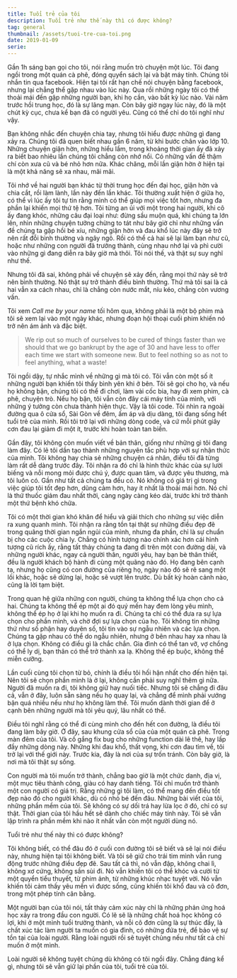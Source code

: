 ```yaml
---
title: Tuổi trẻ của tôi
description: Tuổi trẻ như thế này thì có được không?
tag: general
thumbnail: /assets/tuoi-tre-cua-toi.png
date: 2019-01-09
serie:
---
```


Gần 1h sáng bạn gọi cho tôi, nói rằng muốn trò chuyện một lúc. Tôi đang ngồi trong một quán cà phê, đóng quyển sách lại và bật máy tính. Chúng tôi nhắn tin qua facebook. Hiện tại tôi rất hạn chế nói chuyện bằng facebook, nhưng lại chẳng thể gặp nhau vào lúc này. Qua rồi những ngày tôi có thể thoải mái đến gặp những người bạn, khi họ cần, vào bất kỳ lúc nào. Vài năm trước hồi trung học, đó là sự lãng mạn. Còn bây giờ ngay lúc này, đó là một chút kỳ cục, chưa kể bạn đã có người yêu. Cũng có thể chỉ do tôi nghĩ như vậy.

Bạn không nhắc đến chuyện chia tay, nhưng tôi hiểu được những gì đang xảy ra. Chúng tôi đã quen biết nhau gần 6 năm, từ khi bước chân vào lớp 10. Những chuyện giận hờn, những hiểu lầm, trong khoảng thời gian ấy đã xảy ra biết bao nhiêu lần chúng tôi chẳng còn nhớ nổi. Có những vấn đề thậm chí còn xưa cũ và bé nhỏ hơn nữa. Khác chăng, mỗi lần giận hờn ở hiện tại là một khả năng sẽ xa nhau, mãi mãi.

Tôi nhớ về hai người bạn khác từ thời trung học đến đại học, giận hờn và chia cắt, rồi làm lành, lần này đến lần khác. Tôi thường xuất hiện ở giữa họ, có thể vì lúc ấy tôi tự tin rằng mình có thể giúp mọi việc tốt hơn, nhưng đa phần lại khiến mọi thứ tệ hơn. Tôi từng an ủi với một trong hai người, khi cô ấy đang khóc, những câu đại loại như: đừng sầu muộn quá, khi chúng ta lớn lên, nhìn những chuyện tưởng chừng to tát như bây giờ chỉ như những vấn đề chúng ta gặp hồi bé xíu, những giận hờn và đau khổ lúc này đây sẽ trở nên rất đỗi bình thường và ngây ngô. Rồi có thể cả hai sẽ lại làm bạn như cũ, hoặc như những con người đã trưởng thành, cùng nhau nhớ lại và phì cười vào những gì đang diễn ra bây giờ mà thôi. Tôi nói thế, và thật sự suy nghĩ như thế.

Nhưng tôi đã sai, không phải về chuyện sẽ xảy đến, rằng mọi thứ này sẽ trở nên bình thường. Nó thật sự trở thành điều bình thường. Thứ mà tôi sai là cả hai vẫn xa cách nhau, chỉ là chẳng còn nước mắt, níu kéo, chẳng còn vương vấn.

Tôi xem _Call me by your name_ tối hôm qua, không phải là một bộ phim mà tôi sẽ xem lại vào một ngày khác, nhưng đoạn hội thoại cuối phim khiến nó trở nên ám ảnh và đặc biệt.

> We rip out so much of ourselves to be cured of things faster than we should that we go bankrupt by the age of 30 and have less to offer each time we start with someone new. But to feel nothing so as not to feel anything, what a waste!

Tôi ngồi dậy, tự nhắc mình về những gì mà tôi có. Tôi vẫn còn một số ít những người bạn khiến tôi thấy bình yên khi ở bên. Tôi sẽ gọi cho họ, và nếu họ không bận, chúng tôi có thể đi chơi, làm vài cốc bia, hay đi xem phim, cà phê, chuyện trò. Nếu họ bận, tôi vẫn còn đây cái máy tính của mình, với những ý tưởng còn chưa thành hiện thực. Vậy là tôi code. Tôi nhìn ra ngoài đường qua ô cửa sổ, Sài Gòn về đêm, ấm áp và dịu dàng, tôi đang sống hết tuổi trẻ của mình. Rồi tôi trở lại với những dòng code, và cứ mỗi phút giây cơn đau lại giảm đi một ít, trước khi hoàn toàn tan biến.

Gần đây, tôi không còn muốn viết về bản thân, giống như những gì tôi đang làm đây. Có lẽ tôi dần tạo thành những nguyên tắc phù hợp với sự nhận thức của mình. Tôi không hay chia sẻ những chuyện cá nhân, điều tôi đã từng làm rất dễ dàng trước đây. Tôi nhận ra đó chỉ là hình thức khác của sự lười biếng và nỗi mong mỏi được chú ý, được quan tâm, và được yêu thương, mà tôi luôn có. Gần như tất cả chúng ta đều có. Nó không có giá trị gì trong việc giúp tôi tốt đẹp hơn, dũng cảm hơn, hay ít nhất là thoải mái hơn. Nó chỉ là thứ thuốc giảm đau nhất thời, càng ngày càng kéo dài, trước khi trở thành một thứ bệnh khó chữa.

Tôi có một thời gian khó khăn để hiểu và giải thích cho những sự việc diễn ra xung quanh mình. Tôi nhận ra rằng tồn tại thật sự những điều đẹp đẽ trong quãng thời gian ngắn ngủi của mình, nhưng đa phần, chỉ là sự chuẩn bị cho các cuộc chia ly. Chẳng có hình tượng nào chính xác hơn cái hình tượng cũ rích ấy, rằng tất thảy chúng ta đang đi trên một con đường dài, và những người khác, ngay cả người thân, người yêu, hay bạn bè thân thiết, đều là người khách bộ hành đi cùng một quãng nào đó. Họ đang bên cạnh ta, nhưng họ cũng có con đường của riêng họ, ngày nào đó sẽ rẽ sang một lối khác, hoặc sẽ dừng lại, hoặc sẽ vượt lên trước. Dù bất kỳ hoàn cảnh nào, cũng là lời tạm biệt.

Trong quan hệ giữa những con người, chúng ta không thể lựa chọn cho cả hai. Chúng ta không thể ép một ai đó quý mến hay đem lòng yêu mình, không thể ép họ ở lại khi họ muốn ra đi. Chúng ta chỉ có thể đưa ra sự lựa chọn cho phần mình, và chờ đợi sự lựa chọn của họ. Tôi không tin những thứ như số phận hay duyên số, tôi tin vào sự ngẫu nhiên và các lựa chọn. Chúng ta gặp nhau có thể do ngẫu nhiên, nhưng ở bên nhau hay xa nhau là ở lựa chọn. Không có điều gì là chắc chắn. Gia đình có thể tan vỡ, vợ chồng có thể ly dị, bạn thân có thể trở thành xa lạ. Không thể ép buộc, không thể miễn cưỡng.

Lần cuối cùng tôi chọn từ bỏ, chính là điều tôi hối hận nhất cho đến hiện tại. Nên tôi sẽ chọn phần mình là ở lại, không cần phải suy nghĩ thêm gì nữa. Người đã muốn ra đi, tôi không giữ hay nuối tiếc. Nhưng tôi sẽ chẳng đi đâu cả, vẫn ở đây, luôn sẵn sàng nếu họ quay lại, và chẳng để mình phải vướng bận quá nhiều nếu như họ không làm thế. Tôi muốn dành thời gian để ở cạnh bên những người mà tôi yêu quý, lâu nhất có thể.

Điều tôi nghĩ rằng có thể đi cùng mình cho đến hết con đường, là điều tôi đang làm bây giờ. Ở đây, sau khung cửa sổ của của một quán cà phê. Trong màn đêm của tôi. Và cố gắng fix bug cho những function dài lê thê, hay lấp đầy những dòng này. Những khi đau khổ, thất vọng, khi cơn đau tìm về, tôi trở lại với thế giới này. Trước kia, đây là nơi của sự trốn tránh. Còn bây giờ, là nơi mà tôi thật sự sống.

Con người mà tôi muốn trở thành, chẳng bao giờ là một chức danh, địa vị, một mục tiêu thành công, giàu có hay danh tiếng. Tôi chỉ muốn trở thành một con người có giá trị. Rằng những gì tôi làm, có thể mang đến điều tốt đẹp nào đó cho người khác, dù có nhỏ bé đến đâu. Những bài viết của tôi, những phần mềm của tôi. Sẽ không có sự dối trá hay lừa lọc ở đó, chỉ có sự thật. Thời gian của tôi hầu hết sẽ dành cho chiếc máy tính này. Tôi sẽ vẫn lập trình ra phần mềm khi nào ít nhất vẫn còn một người dùng nó.

Tuổi trẻ như thế này thì có được không?

Tôi không biết, có thể đâu đó ở cuối con đường tôi sẽ biết và sẽ lại nói điều này, nhưng hiện tại tôi không biết. Và tôi sẽ giữ cho trái tim mình vẫn rung động trước những điều đẹp đẽ. Sau tất cả thì, nó vẫn đập, không chai lì, không xơ cứng, không sần sùi đi. Nó vẫn khiến tôi có thể khóc và cười từ một quyển tiểu thuyết, từ phim ảnh, từ những khúc nhạc tuyệt vời. Nó vẫn khiến tôi cảm thấy yêu mến vì được sống, cũng khiến tôi khổ đau và cô đơn, trong một phép tính cân bằng.

Một người bạn của tôi nói, tất thảy cảm xúc này chỉ là những phản ứng hoá học xảy ra trong đầu con người. Có lẽ sẽ là những chất hoá học không có lợi, khi ở một mình tuổi trưởng thành, và nỗi cô đơn cũng là sự thúc đẩy, là chất xúc tác làm người ta muốn có gia đình, có những đứa trẻ, để bảo vệ sự tồn tại của loài người. Rằng loài người rồi sẽ tuyệt chủng nếu như tất cả chỉ muốn ở một mình.

Loài người sẽ không tuyệt chủng dù không có tôi ngồi đây. Chẳng đáng kể gì, nhưng tôi sẽ vẫn giữ lại phần của tôi, tuổi trẻ của tôi.
